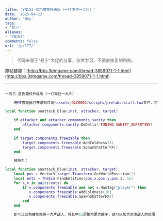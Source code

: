 ```yaml
---
title: 'YN153-蓝色魔杖升级版（一打冻住一大片）'
date: '2025-04-23'
author: 'Bny'
tags:
- '易宁'
aliases:
- 'YN153'
comments: false
url: '/p/177/'
---
```


> 代码来源于“易宁”大佬的分享，仅供学习，不要直接复制粘贴。

原帖链接：[http://bbs.3dmgame.com/thread-3859071-1-1.html](http://bbs.3dmgame.com/thread-3859071-1-1.html)

---

```lua  

一五三.蓝色魔杖升级版（一打冻住一大片）

	用MT管理器打开游戏目录/assets/DLC0002/scripts/prefabs/staff.lua文件，将下列内容：

local function onattack_blue(inst, attacker, target)

	if attacker and attacker.components.sanity then
		attacker.components.sanity:DoDelta(-TUNING.SANITY_SUPERTINY)
	end
	
	if target.components.freezable then
		target.components.freezable:AddColdness(1)
		target.components.freezable:SpawnShatterFX()
	end

	替换为：

local function onattack_blue(inst, attacker, target)
	local pos = Vector3(target.Transform:GetWorldPosition())
	local ents = TheSim:FindEntities(pos.x,pos.y,pos.z, 15)
	for k,v in pairs(ents) do
		if v.components.freezable and not v:HasTag("player") then
		   v.components.freezable:AddColdness(10)
		   v.components.freezable:SpawnShatterFX()
		end
	end

	即可让蓝色魔杖冻住一大片敌人，将其中15调整为更大数字，就可以加大冻住敌人的范围

```  

